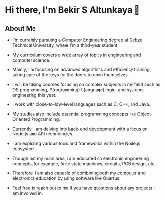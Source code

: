 # Hi there, I'm Bekir S Altunkaya 👋

## About Me
- I’m currently pursuing a Computer Engineering degree at Gebze Technical University, where I’m a third-year student.
- My curriculum covers a wide array of topics in engineering and computer science.
  
- Mainly, I’m focusing on advanced algorithms and efficiency training, taking care of the keys for the doors to open themselves.
- I will be taking courses focusing on complex subjects in my field such as OS programming, P(rogramming) L(anguage) logic, and systems engineering this year.
  
- I work with close-to-low-level languages such as C, C++, and Java.
- My studies also include essential programming concepts like Object-Oriented Programming.
- Currently, I am delving into back-end development with a focus on Node.js and API technologies.
- I am exploring various tools and frameworks within the Node.js ecosystem.

- Though not my main area, I am educated on electronic engineering concepts, for example, finite state machines, circuits, PCB design, etc.
- Therefore, I am also capable of combining both my computer and electronics education by using software like Quartus.
- Feel free to reach out to me if you have questions about any projects I am involved in.
